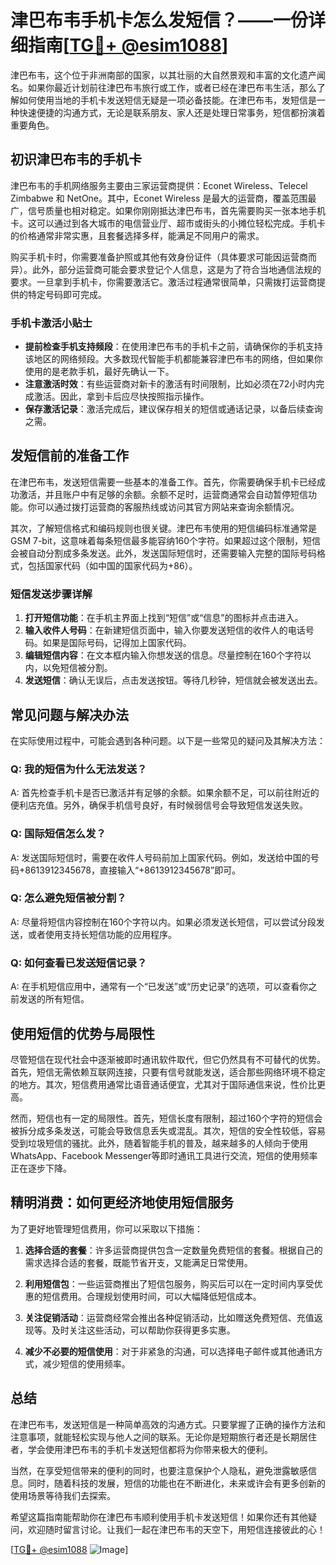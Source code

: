 # 津巴布韦手机卡怎么发短信？——一份详细指南[[TG💪+ @esim1088](https://t.me/s/esim1088)]

津巴布韦，这个位于非洲南部的国家，以其壮丽的大自然景观和丰富的文化遗产闻名。如果你最近计划前往津巴布韦旅行或工作，或者已经在津巴布韦生活，那么了解如何使用当地的手机卡发送短信无疑是一项必备技能。在津巴布韦，发短信是一种快速便捷的沟通方式，无论是联系朋友、家人还是处理日常事务，短信都扮演着重要角色。

## 初识津巴布韦的手机卡

津巴布韦的手机网络服务主要由三家运营商提供：Econet Wireless、Telecel Zimbabwe 和 NetOne。其中，Econet Wireless 是最大的运营商，覆盖范围最广，信号质量也相对稳定。如果你刚刚抵达津巴布韦，首先需要购买一张本地手机卡。这可以通过到各大城市的电信营业厅、超市或街头的小摊位轻松完成。手机卡的价格通常非常实惠，且套餐选择多样，能满足不同用户的需求。

购买手机卡时，你需要准备护照或其他有效身份证件（具体要求可能因运营商而异）。此外，部分运营商可能会要求登记个人信息，这是为了符合当地通信法规的要求。一旦拿到手机卡，你需要激活它。激活过程通常很简单，只需拨打运营商提供的特定号码即可完成。

### 手机卡激活小贴士

- **提前检查手机支持频段**：在使用津巴布韦的手机卡之前，请确保你的手机支持该地区的网络频段。大多数现代智能手机都能兼容津巴布韦的网络，但如果你使用的是老款手机，最好先确认一下。
- **注意激活时效**：有些运营商对新卡的激活有时间限制，比如必须在72小时内完成激活。因此，拿到卡后应尽快按照指示操作。
- **保存激活记录**：激活完成后，建议保存相关的短信或通话记录，以备后续查询之需。

## 发短信前的准备工作

在津巴布韦，发送短信需要一些基本的准备工作。首先，你需要确保手机卡已经成功激活，并且账户中有足够的余额。余额不足时，运营商通常会自动暂停短信功能。你可以通过拨打运营商的客服热线或访问其官方网站来查询余额情况。

其次，了解短信格式和编码规则也很关键。津巴布韦使用的短信编码标准通常是GSM 7-bit，这意味着每条短信最多能容纳160个字符。如果超过这个限制，短信会被自动分割成多条发送。此外，发送国际短信时，还需要输入完整的国际号码格式，包括国家代码（如中国的国家代码为+86）。

### 短信发送步骤详解

1. **打开短信功能**：在手机主界面上找到“短信”或“信息”的图标并点击进入。
2. **输入收件人号码**：在新建短信页面中，输入你要发送短信的收件人的电话号码。如果是国际号码，记得加上国家代码。
3. **编辑短信内容**：在文本框内输入你想发送的信息。尽量控制在160个字符以内，以免短信被分割。
4. **发送短信**：确认无误后，点击发送按钮。等待几秒钟，短信就会被发送出去。

## 常见问题与解决办法

在实际使用过程中，可能会遇到各种问题。以下是一些常见的疑问及其解决方法：

### Q: 我的短信为什么无法发送？
A: 首先检查手机卡是否已激活并有足够的余额。如果余额不足，可以前往附近的便利店充值。另外，确保手机信号良好，有时候弱信号会导致短信发送失败。

### Q: 国际短信怎么发？
A: 发送国际短信时，需要在收件人号码前加上国家代码。例如，发送给中国的号码+8613912345678，直接输入“+8613912345678”即可。

### Q: 怎么避免短信被分割？
A: 尽量将短信内容控制在160个字符以内。如果必须发送长短信，可以尝试分段发送，或者使用支持长短信功能的应用程序。

### Q: 如何查看已发送短信记录？
A: 在手机短信应用中，通常有一个“已发送”或“历史记录”的选项，可以查看你之前发送的所有短信。

## 使用短信的优势与局限性

尽管短信在现代社会中逐渐被即时通讯软件取代，但它仍然具有不可替代的优势。首先，短信无需依赖互联网连接，只要有信号就能发送，适合那些网络环境不稳定的地方。其次，短信费用通常比语音通话便宜，尤其对于国际通信来说，性价比更高。

然而，短信也有一定的局限性。首先，短信长度有限制，超过160个字符的短信会被拆分成多条发送，可能会导致信息丢失或混乱。其次，短信的安全性较低，容易受到垃圾短信的骚扰。此外，随着智能手机的普及，越来越多的人倾向于使用WhatsApp、Facebook Messenger等即时通讯工具进行交流，短信的使用频率正在逐步下降。

## 精明消费：如何更经济地使用短信服务

为了更好地管理短信费用，你可以采取以下措施：

1. **选择合适的套餐**：许多运营商提供包含一定数量免费短信的套餐。根据自己的需求选择合适的套餐，既能节省开支，又能满足日常使用。
   
2. **利用短信包**：一些运营商推出了短信包服务，购买后可以在一定时间内享受优惠的短信费用。合理规划使用时间，可以大幅降低短信成本。

3. **关注促销活动**：运营商经常会推出各种促销活动，比如赠送免费短信、充值返现等。及时关注这些活动，可以帮助你获得更多实惠。

4. **减少不必要的短信使用**：对于非紧急的沟通，可以选择电子邮件或其他通讯方式，减少短信的使用频率。

## 总结

在津巴布韦，发送短信是一种简单高效的沟通方式。只要掌握了正确的操作方法和注意事项，就能轻松实现与他人之间的联系。无论你是短期旅行者还是长期居住者，学会使用津巴布韦的手机卡发送短信都将为你带来极大的便利。

当然，在享受短信带来的便利的同时，也要注意保护个人隐私，避免泄露敏感信息。同时，随着科技的发展，短信的功能也在不断进化，未来或许会有更多创新的使用场景等待我们去探索。

希望这篇指南能帮助你在津巴布韦顺利使用手机卡发送短信！如果你还有其他疑问，欢迎随时留言讨论。让我们一起在津巴布韦的天空下，用短信连接彼此的心！

[[TG💪+ @esim1088](https://t.me/s/esim1088) ![Image](https://i.postimg.cc/4NQfJmqS/Snipaste-2025-05-13-00-14-12.png)]